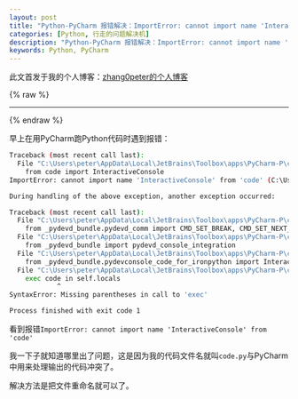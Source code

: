 ```yaml
---
layout: post
title: "Python-PyCharm 报错解决：ImportError: cannot import name 'InteractiveConsole' from 'code'"
categories: [Python, 行走的问题解决机]
description: "Python-PyCharm 报错解决：ImportError: cannot import name 'InteractiveConsole' from 'code'-重命名解决问题"
keywords: Python, PyCharm
---
```


此文首发于我的个人博客：[zhang0peter的个人博客](https://zhang0peter.com)         

{% raw %}
***          
{% endraw %}

早上在用PyCharm跑Python代码时遇到报错：
```sh
Traceback (most recent call last):
  File "C:\Users\peter\AppData\Local\JetBrains\Toolbox\apps\PyCharm-P\ch-0\193.5662.61\plugins\python\helpers\pydev\_pydevd_bundle\pydevd_console_integration.py", line 4, in <module>
    from code import InteractiveConsole
ImportError: cannot import name 'InteractiveConsole' from 'code' (C:\Users\peter\Documents\GitHub\code.py)

During handling of the above exception, another exception occurred:

Traceback (most recent call last):
  File "C:\Users\peter\AppData\Local\JetBrains\Toolbox\apps\PyCharm-P\ch-0\193.5662.61\plugins\python\helpers\pydev\pydevd.py", line 37, in <module>
    from _pydevd_bundle.pydevd_comm import CMD_SET_BREAK, CMD_SET_NEXT_STATEMENT, CMD_STEP_INTO, CMD_STEP_OVER, \
  File "C:\Users\peter\AppData\Local\JetBrains\Toolbox\apps\PyCharm-P\ch-0\193.5662.61\plugins\python\helpers\pydev\_pydevd_bundle\pydevd_comm.py", line 91, in <module>
    from _pydevd_bundle import pydevd_console_integration
  File "C:\Users\peter\AppData\Local\JetBrains\Toolbox\apps\PyCharm-P\ch-0\193.5662.61\plugins\python\helpers\pydev\_pydevd_bundle\pydevd_console_integration.py", line 6, in <module>
    from _pydevd_bundle.pydevconsole_code_for_ironpython import InteractiveConsole
  File "C:\Users\peter\AppData\Local\JetBrains\Toolbox\apps\PyCharm-P\ch-0\193.5662.61\plugins\python\helpers\pydev\_pydevd_bundle\pydevconsole_code_for_ironpython.py", line 305
    exec code in self.locals
            ^
SyntaxError: Missing parentheses in call to 'exec'

Process finished with exit code 1
```
看到报错`ImportError: cannot import name 'InteractiveConsole' from 'code' `

我一下子就知道哪里出了问题，这是因为我的代码文件名就叫`code.py`与PyCharm中用来处理输出的代码冲突了。

解决方法是把文件重命名就可以了。
